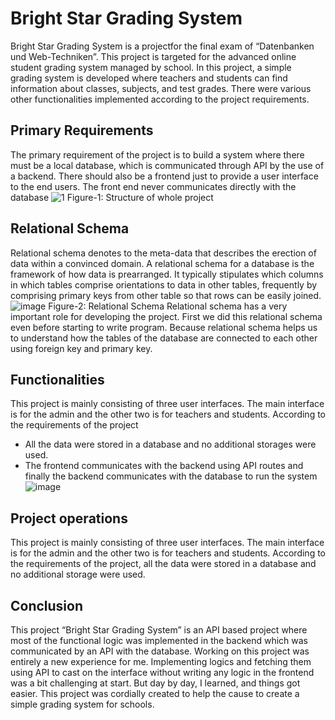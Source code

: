 # Bright Star Grading System
Bright Star Grading System is a projectfor the final exam of “Datenbanken und Web-Techniken”. This 
project is targeted for the advanced online student grading system managed by school. In this project, 
a simple grading system is developed where teachers and students can find information about classes, 
subjects, and test grades. There were various other functionalities implemented according to the 
project requirements.
## Primary Requirements

The primary requirement of the project is to build a system where there must be a local database, 
which is communicated through API by the use of a backend. There should also be a frontend just to 
provide a user interface to the end users. The front end never communicates directly with the 
database
![1](https://github.com/ArafatTheGoldenBoy/Bright-Star-Grading-System/assets/8183410/ccea85e5-9b3c-4ecc-b140-8b1ed2724166)
Figure-1: Structure of whole project

## Relational Schema
Relational schema denotes to the meta-data that describes the erection of data within a convinced 
domain. A relational schema for a database is the framework of how data is prearranged. It typically 
stipulates which columns in which tables comprise orientations to data in other tables, frequently by 
comprising primary keys from other table so that rows can be easily joined.
![image](https://github.com/ArafatTheGoldenBoy/Bright-Star-Grading-System/assets/8183410/bdfecb6e-4ce7-4491-b43a-fd611fa4432d)
Figure-2: Relational Schema
Relational schema has a very important role for developing the project. First we did this relational schema even before starting to write program. Because relational schema helps us to understand how the tables of the database are connected to each other using foreign key and primary key.

## Functionalities
This project is mainly consisting of three user interfaces. The main interface is for the admin and the 
other two is for teachers and students. According to the requirements of the project
- All the data were stored in a database and no additional storages were used.
- The frontend communicates with the backend using API routes and finally the backend 
communicates with the database to run the system
![image](https://github.com/ArafatTheGoldenBoy/Bright-Star-Grading-System/assets/8183410/c7534954-5edc-4e42-b444-32efb5786455)

## Project operations
This project is mainly consisting of three user interfaces. The main interface is for the admin and the other two is for teachers and students. According to the requirements of the project, all the data were stored in a database and no additional storage were used. 
## Conclusion
This project “Bright Star Grading System” is an API based project where most of the functional logic was implemented in the backend which was communicated by an API with the database. Working on this project was entirely a new experience for me. Implementing logics and fetching them using API to cast on the interface without writing any logic in the frontend was a bit challenging at start. But day by day, I learned, and things got easier. This project was cordially created to help the cause to create a simple grading system for schools.

